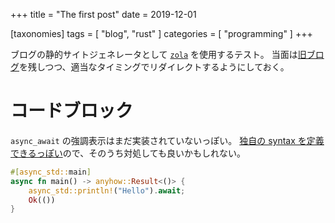 +++
title = "The first post"
date = 2019-12-01

[taxonomies]
tags = [ "blog", "rust" ]
categories = [ "programming" ]
+++

ブログの静的サイトジェネレータとして [`zola`] を使用するテスト。
当面は[旧ブログ](https://ubnt-intrepid.github.io/blog)を残しつつ、適当なタイミングでリダイレクトするようにしておく。

# コードブロック

`async_await` の強調表示はまだ実装されていないっぽい。
[独自の syntax を定義できるっぽい](https://www.getzola.org/documentation/content/syntax-highlighting/)ので、そのうち対処しても良いかもしれない。

```rust
#[async_std::main]
async fn main() -> anyhow::Result<()> {
    async_std::println!("Hello").await;
    Ok(())
}
```

[`zola`]: https://github.com/getzola/zola
